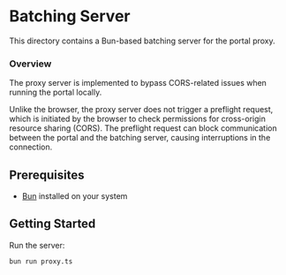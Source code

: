 # Batching Server

This directory contains a Bun-based batching server for the portal proxy.

### Overview
The proxy server is implemented to bypass CORS-related issues when running the portal locally.

Unlike the browser, the proxy server does not trigger a preflight request, which is initiated by the browser to check permissions for cross-origin resource sharing (CORS). The preflight request can block communication between the portal and the batching server, causing interruptions in the connection.

## Prerequisites

- [Bun](https://bun.sh/) installed on your system

## Getting Started

Run the server:
```
bun run proxy.ts
```